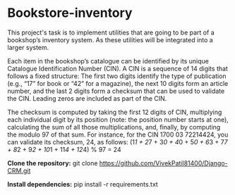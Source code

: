 # Bookstore-inventory

This project's task is to implement utilities that are going to be part of a bookshop’s inventory system. As these
utilities will be integrated into a larger system.

Each item in the bookshop’s catalogue can be identified by its unique Catalogue Identification Number
(CIN). A CIN is a sequence of 14 digits that follows a fixed structure: The first two digits identify the type
of publication (e.g., “17” for book or “42” for a magazine), the next 10 digits form an article number, and
the last 2 digits form a checksum that can be used to validate the CIN. Leading zeros are included as
part of the CIN.

The checksum is computed by taking the first 12 digits of CIN, multiplying each individual digit by its
position (note: the position number starts at one), calculating the sum of all those multiplications, and,
finally, by computing the modulo 97 of that sum. For instance, for the CIN 1700 03 72214424, you can
validate its checksum, 24, as follows:
(1*1 + 2*7 + 3*0 + 4*0 + 5*0 + 6*3 + 7*7 + 8*2 + 9*2 + 10*1 + 11*4 + 12*4) % 97 = 24

**Clone the repository:** git clone https://github.com/VivekPatil81400/Django-CRM.git

**Install dependencies:** pip install -r requirements.txt
